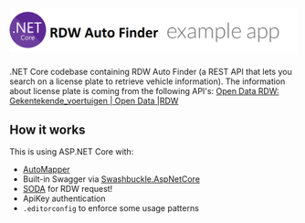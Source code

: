 # ![RDW Auto Finder App](logo.png)

.NET Core codebase containing RDW Auto Finder (a REST API that lets you search on a license plate to retrieve vehicle information). 
The information about license plate is coming from the following API's: 
[Open Data RDW: Gekentekende_voertuigen | Open Data |RDW](https://opendata.rdw.nl/Voertuigen/Open-Data-RDW-Gekentekende_voertuigen/m9d7-ebf2)

## How it works

This is using ASP.NET Core with:

- [AutoMapper](http://automapper.org)
- Built-in Swagger via [Swashbuckle.AspNetCore](https://github.com/domaindrivendev/Swashbuckle.AspNetCore)
- [SODA](https://dev.socrata.com/) for RDW request!
- ApiKey authentication
- `.editorconfig` to enforce some usage patterns

